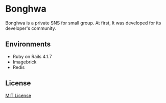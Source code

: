 # Bonghwa
Bonghwa is a private SNS for small group. At first, It was developed for its developer's community.

## Environments
* Ruby on Rails 4.1.7
* Imagebrick
* Redis

## License
[MIT License](http://opensource.org/licenses/MIT)